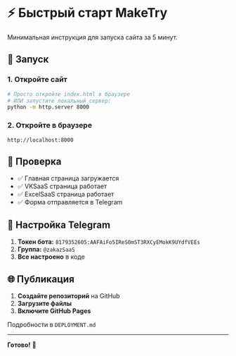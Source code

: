 # ⚡ Быстрый старт MakeTry

Минимальная инструкция для запуска сайта за 5 минут.

## 🚀 Запуск

### 1. Откройте сайт
```bash
# Просто откройте index.html в браузере
# ИЛИ запустите локальный сервер:
python -m http.server 8000
```

### 2. Откройте в браузере
```
http://localhost:8000
```

## 📱 Проверка

- ✅ Главная страница загружается
- ✅ VKSaaS страница работает
- ✅ ExcelSaaS страница работает
- ✅ Форма отправляется в Telegram

## 🔧 Настройка Telegram

1. **Токен бота:** `8179352605:AAFAiFo5IReS0mST3RXCyEMokK9UYdfVEEs`
2. **Группа:** `@zakazSaaS`
3. **Все настроено** в коде

## 🌐 Публикация

1. **Создайте репозиторий** на GitHub
2. **Загрузите файлы**
3. **Включите GitHub Pages**

Подробности в `DEPLOYMENT.md`

---

**Готово!** 🎉
